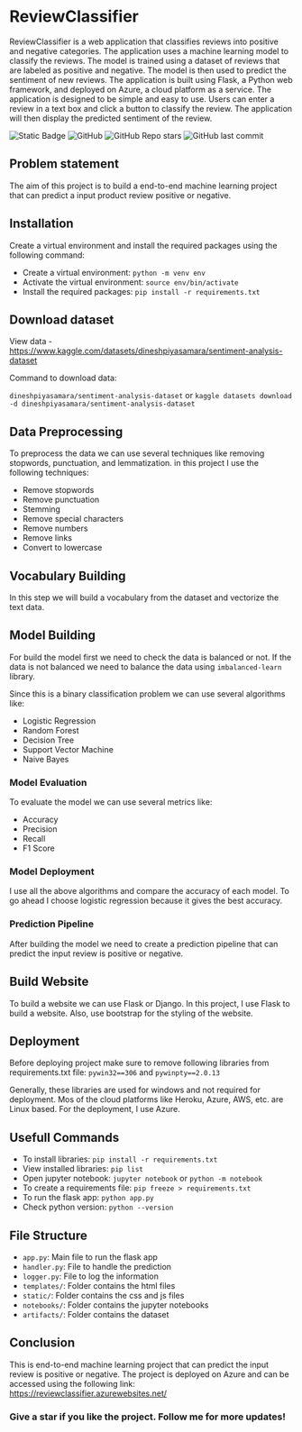 # ReviewClassifier

ReviewClassifier is a web application that classifies reviews into positive and negative categories. The application uses a machine learning model to classify the reviews. The model is trained using a dataset of reviews that are labeled as positive and negative. The model is then used to predict the sentiment of new reviews. The application is built using Flask, a Python web framework, and deployed on Azure, a cloud platform as a service. The application is designed to be simple and easy to use. Users can enter a review in a text box and click a button to classify the review. The application will then display the predicted sentiment of the review.

![Static Badge](https://img.shields.io/badge/Repo-ReviewClassifier-purple) ![GitHub](https://img.shields.io/github/license/manulthanura/ReviewClassifier) ![GitHub Repo stars](https://img.shields.io/github/stars/manulthanura/ReviewClassifier?color=yellow) ![GitHub last commit](https://img.shields.io/github/last-commit/manulthanura/ReviewClassifier)

## Problem statement

The aim of this project is to build a end-to-end machine learning project that can predict a input product review positive or negative.

## Installation

Create a virtual environment and install the required packages using the following command:

- Create a virtual environment: `python -m venv env`
- Activate the virtual environment: `source env/bin/activate`
- Install the required packages: `pip install -r requirements.txt`

## Download dataset

View data - https://www.kaggle.com/datasets/dineshpiyasamara/sentiment-analysis-dataset

Command to download data:

`dineshpiyasamara/sentiment-analysis-dataset` or `kaggle datasets download -d dineshpiyasamara/sentiment-analysis-dataset`

## Data Preprocessing

To preprocess the data we can use several techniques like removing stopwords, punctuation, and lemmatization.
in this project I use the following techniques:

- Remove stopwords
- Remove punctuation
- Stemming
- Remove special characters
- Remove numbers
- Remove links
- Convert to lowercase

## Vocabulary Building

In this step we will build a vocabulary from the dataset and vectorize the text data.

## Model Building

For build the model first we need to check the data is balanced or not. If the data is not balanced we need to balance the data using `imbalanced-learn` library.

Since this is a binary classification problem we can use several algorithms like:
- Logistic Regression
- Random Forest
- Decision Tree
- Support Vector Machine
- Naive Bayes

### Model Evaluation

To evaluate the model we can use several metrics like:
- Accuracy
- Precision
- Recall
- F1 Score

### Model Deployment

I use all the above algorithms and compare the accuracy of each model. To go ahead I choose logistic regression because it gives the best accuracy.

### Prediction Pipeline

After building the model we need to create a prediction pipeline that can predict the input review is positive or negative.

## Build Website

To build a website we can use Flask or Django. In this project, I use Flask to build a website. Also, use bootstrap for the styling of the website.

## Deployment

Before deploying project make sure to remove following libraries from requirements.txt file:
`pywin32==306` and `pywinpty==2.0.13`

Generally, these libraries are used for windows and not required for deployment. Mos of the cloud platforms like Heroku, Azure, AWS, etc. are Linux based. For the deployment, I use Azure.

## Usefull Commands

- To install libraries: `pip install -r requirements.txt`
- View installed libraries: `pip list`
- Open jupyter notebook: `jupyter notebook` or `python -m notebook`
- To create a requirements file: `pip freeze > requirements.txt`
- To run the flask app: `python app.py`
- Check python version: `python --version`

## File Structure

- `app.py`: Main file to run the flask app
- `handler.py`: File to handle the prediction
- `logger.py`: File to log the information
- `templates/`: Folder contains the html files
- `static/`: Folder contains the css and js files
- `notebooks/`: Folder contains the jupyter notebooks
- `artifacts/`: Folder contains the dataset

## Conclusion

This is end-to-end machine learning project that can predict the input review is positive or negative. The project is deployed on Azure and can be accessed using the following link: https://reviewclassifier.azurewebsites.net/

### Give a star if you like the project. Follow me for more updates!